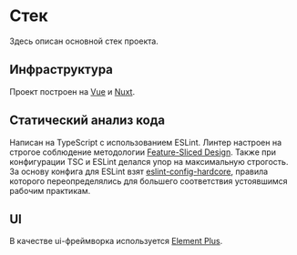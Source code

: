 # Стек
Здесь описан основной стек проекта.

## Инфраструктура
Проект построен на [Vue](https://vuejs.org/) и [Nuxt](https://nuxt.com).

## Статический анализ кода
Написан на TypeScript с использованием ESLint.
Линтер настроен на строгое соблюдение методологии [Feature-Sliced Design](https://feature-sliced.design/).
Также при конфигурации TSC и ESLint делался упор на максимальную строгость. 
За основу конфига для ESLint взят [eslint-config-hardcore](https://github.com/EvgenyOrekhov/eslint-config-hardcore), правила которого переопределялись 
для большего соответствия устоявшимся рабочим практикам.

## UI
В качестве ui-фреймворка используется [Element Plus](https://element-plus.org/).
